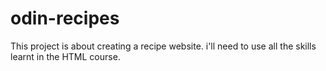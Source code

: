 # odin-recipes
This project is about creating a recipe website. i'll need to use all the skills learnt in the HTML course.